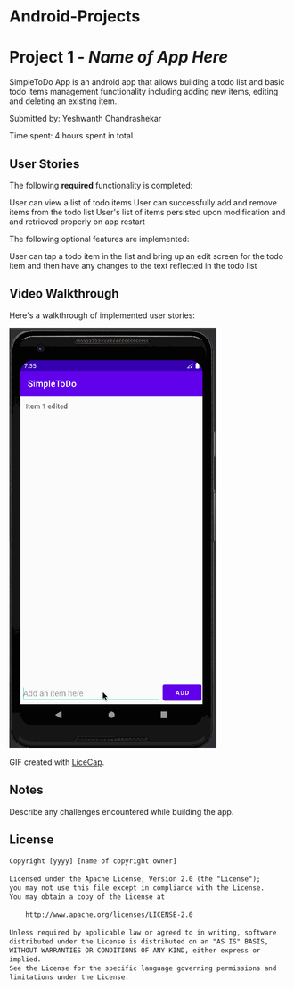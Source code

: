 # Android-Projects

# Project 1 - *Name of App Here*

SimpleToDo App is an android app that allows building a todo list and basic todo items management functionality including adding new items, editing and deleting an existing item.

Submitted by: Yeshwanth Chandrashekar

Time spent: 4 hours spent in total

## User Stories

The following **required** functionality is completed:

User can view a list of todo items
User can successfully add and remove items from the todo list
User's list of items persisted upon modification and and retrieved properly on app restart

The following optional features are implemented:

User can tap a todo item in the list and bring up an edit screen for the todo item and then have any changes to the text reflected in the todo list

## Video Walkthrough

Here's a walkthrough of implemented user stories:

<img src='SimpleToDo.gif' title='Video Walkthrough' width='' alt='Video Walkthrough' />

GIF created with [LiceCap](http://www.cockos.com/licecap/).

## Notes

Describe any challenges encountered while building the app.

## License

    Copyright [yyyy] [name of copyright owner]

    Licensed under the Apache License, Version 2.0 (the "License");
    you may not use this file except in compliance with the License.
    You may obtain a copy of the License at

        http://www.apache.org/licenses/LICENSE-2.0

    Unless required by applicable law or agreed to in writing, software
    distributed under the License is distributed on an "AS IS" BASIS,
    WITHOUT WARRANTIES OR CONDITIONS OF ANY KIND, either express or implied.
    See the License for the specific language governing permissions and
    limitations under the License.
